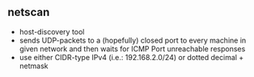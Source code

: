 ## netscan <br>

+ host-discovery tool
 + sends UDP-packets to a (hopefully) closed port to every machine in given network
 and then waits for ICMP Port unreachable responses
+ use either CIDR-type IPv4 (i.e.: 192.168.2.0/24) or dotted decimal + netmask
